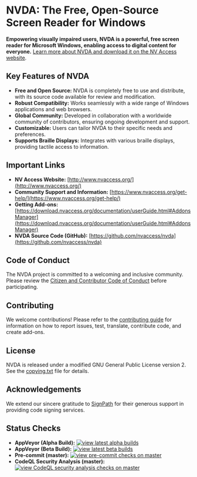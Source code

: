 # NVDA: The Free, Open-Source Screen Reader for Windows

**Empowering visually impaired users, NVDA is a powerful, free screen reader for Microsoft Windows, enabling access to digital content for everyone.**  [Learn more about NVDA and download it on the NV Access website](http://www.nvaccess.org/).

## Key Features of NVDA

*   **Free and Open Source:** NVDA is completely free to use and distribute, with its source code available for review and modification.
*   **Robust Compatibility:** Works seamlessly with a wide range of Windows applications and web browsers.
*   **Global Community:** Developed in collaboration with a worldwide community of contributors, ensuring ongoing development and support.
*   **Customizable:** Users can tailor NVDA to their specific needs and preferences.
*   **Supports Braille Displays:** Integrates with various braille displays, providing tactile access to information.

## Important Links

*   **NV Access Website:** [http://www.nvaccess.org/](http://www.nvaccess.org/)
*   **Community Support and Information:** [https://www.nvaccess.org/get-help/](https://www.nvaccess.org/get-help/)
*   **Getting Add-ons:** [https://download.nvaccess.org/documentation/userGuide.html#AddonsManager](https://download.nvaccess.org/documentation/userGuide.html#AddonsManager)
*   **NVDA Source Code (GitHub):** [https://github.com/nvaccess/nvda](https://github.com/nvaccess/nvda)

## Code of Conduct

The NVDA project is committed to a welcoming and inclusive community. Please review the [Citizen and Contributor Code of Conduct](CODE_OF_CONDUCT.md) before participating.

## Contributing

We welcome contributions!  Please refer to the [contributing guide](./.github/CONTRIBUTING.md) for information on how to report issues, test, translate, contribute code, and create add-ons.

## License

NVDA is released under a modified GNU General Public License version 2.  See the [copying.txt](./copying.txt) file for details.

## Acknowledgements

We extend our sincere gratitude to [SignPath](https://www.signpath.io/) for their generous support in providing code signing services.

## Status Checks

*   **AppVeyor (Alpha Build):** [![view latest alpha builds](https://ci.appveyor.com/api/projects/status/sqeer6p8lc80lvqe/branch/master?svg=true)](https://ci.appveyor.com/project/NVAccess/nvda/branch/master)
*   **AppVeyor (Beta Build):** [![view latest beta builds](https://ci.appveyor.com/api/projects/status/sqeer6p8lc80lvqe/branch/beta?svg=true)](https://ci.appveyor.com/project/NVAccess/nvda/branch/beta)
*   **Pre-commit (master):** [![view pre-commit checks on master](https://results.pre-commit.ci/badge/github/nvaccess/nvda/master.svg)](https://results.pre-commit.ci/latest/github/nvaccess/nvda/master)
*   **CodeQL Security Analysis (master):** [![view CodeQL security analysis checks on master](https://github.com/nvaccess/nvda/actions/workflows/github-code-scanning/codeql/badge.svg?branch=master)](https://github.com/nvaccess/nvda/actions/workflows/github-code-scanning/codeql?query=branch%3Amaster)